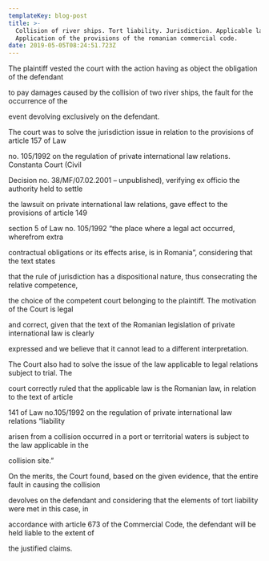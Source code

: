 ```yaml
---
templateKey: blog-post
title: >-
  Collision of river ships. Tort liability. Jurisdiction. Applicable law.
  Application of the provisions of the romanian commercial code.
date: 2019-05-05T08:24:51.723Z
---
```

The plaintiff vested the court with the action having as object the obligation of the defendant

to pay damages caused by the collision of two river ships, the fault for the occurrence of the

event devolving exclusively on the defendant.



 



The court was to solve the jurisdiction issue in relation to the provisions of article 157 of Law

no. 105/1992 on the regulation of private international law relations. Constanta Court (Civil

Decision no. 38/MF/07.02.2001 – unpublished), verifying ex officio the authority held to settle

the lawsuit on private international law relations, gave effect to the provisions of article 149

section 5 of Law no. 105/1992 “the place where a legal act occurred, wherefrom extra

contractual obligations or its effects arise, is in Romania”, considering that the text states

that the rule of jurisdiction has a dispositional nature, thus consecrating the relative competence,

the choice of the competent court belonging to the plaintiff. The motivation of the Court is legal

and correct, given that the text of the Romanian legislation of private international law is clearly

expressed and we believe that it cannot lead to a different interpretation.



 



The Court also had to solve the issue of the law applicable to legal relations subject to trial. The

court correctly ruled that the applicable law is the Romanian law, in relation to the text of article

141 of Law no.105/1992 on the regulation of private international law relations “liability

arisen from a collision occurred in a port or territorial waters is subject to the law applicable in the

collision site.”



 



On the merits, the Court found, based on the given evidence, that the entire fault in causing the collision

devolves on the defendant and considering that the elements of tort liability were met in this case, in

accordance with article 673 of the Commercial Code, the defendant will be held liable to the extent of

the justified claims.
